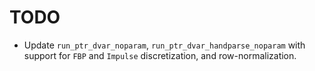 # TODO

 - Update `run_ptr_dvar_noparam`, `run_ptr_dvar_handparse_noparam` with support for `FBP` and `Impulse` discretization, and row-normalization.
